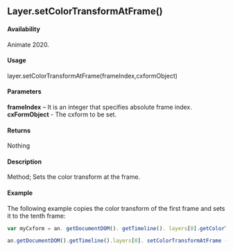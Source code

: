 ## Layer.setColorTransformAtFrame()		

#### Availability

Animate 2020.

#### Usage

layer.setColorTransformAtFrame(frameIndex,cxformObject)		

#### Parameters

**frameIndex** – It is an integer that specifies absolute frame index.
**cxFormObject** - The cxform to be set.	

#### Returns

Nothing	

#### Description

Method; Sets the color transform at the frame.

#### Example

The following example copies the color transform of the first frame and sets it to the tenth frame:

```javascript
var myCxform = an. getDocumentDOM(). getTimeline(). layers[0].getColorTransformAtFrame (0);

an.getDocumentDOM().getTimeline().layers[0]. setColorTransformAtFrame (9, myCxform);	
```